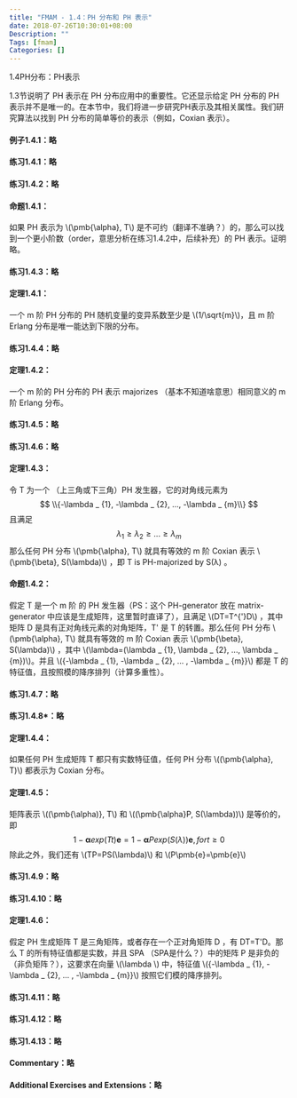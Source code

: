 ```yaml
---
title: "FMAM - 1.4：PH 分布和 PH 表示"
date: 2018-07-26T10:30:01+08:00
Description: ""
Tags: [fmam]
Categories: []
---
```


1.4PH分布：PH表示

1.3节说明了 PH 表示在 PH 分布应用中的重要性。它还显示给定 PH 分布的 PH 表示并不是唯一的。在本节中，我们将进一步研究PH表示及其相关属性。我们研究算法以找到 PH 分布的简单等价的表示（例如，Coxian 表示）。

#### 例子1.4.1：略

#### 练习1.4.1：略

#### 练习1.4.2：略

#### 命题1.4.1：

如果 PH 表示为 \\(\pmb{\alpha}, T\\) 是不可约（翻译不准确？）的，那么可以找到一个更小阶数（order，意思分析在练习1.4.2中，后续补充）的 PH 表示。证明略。

#### 练习1.4.3：略

#### 定理1.4.1：

一个 m 阶 PH 分布的 PH 随机变量的变异系数至少是 \\(1/\sqrt{m}\\)，且 m 阶 Erlang 分布是唯一能达到下限的分布。

#### 练习1.4.4：略

#### 定理1.4.2：

一个 m 阶的 PH 分布的 PH 表示 majorizes （基本不知道啥意思）相同意义的 m 阶 Erlang 分布。

#### 练习1.4.5：略

#### 练习1.4.6：略

#### 定理1.4.3：

令 T 为一个 （上三角或下三角）PH 发生器，它的对角线元素为
$$
\\{-\lambda _ {1}, -\lambda _ {2}, ..., -\lambda _ {m}\\}
$$
且满足
$$
\lambda _ {1} \geq \lambda _ {2} \geq ... \geq \lambda _ {m}
$$
那么任何 PH 分布 \\(\pmb{\alpha}, T\\) 就具有等效的 m 阶 Coxian 表示 \\(\pmb{\beta}, S(\lambda)\\) ，即 T is PH-majorized by S(λ) 。

#### 命题1.4.2：

假定 T 是一个 m 阶 的 PH 发生器（PS：这个 PH-generator 放在 matrix-generator 中应该是生成矩阵，这里暂时直译了），且满足 \\(DT=T^{'}D\\) ，其中矩阵 D 是具有正对角线元素的对角矩阵，T' 是 T 的转置。那么任何 PH 分布 \\(\pmb{\alpha}, T\\) 就具有等效的 m 阶 Coxian 表示 \\(\pmb{\beta}, S(\lambda)\\) ，其中 \\(\lambda=(\lambda _ {1}, \lambda _ {2}, ..., \lambda _ {m})\\)。并且 \\(\{-\lambda _ {1}, -\lambda _ {2}, ... , -\lambda _ {m}\}\\) 都是 T 的特征值，且按照模的降序排列（计算多重性）。

#### 练习1.4.7：略

#### 练习1.4.8*：略

#### 定理1.4.4：

如果任何 PH 生成矩阵 T 都只有实数特征值，任何 PH 分布 \\((\pmb{\alpha}, T)\\) 都表示为 Coxian 分布。

#### 定理1.4.5：

矩阵表示 \\((\pmb{\alpha)}, T\\) 和 \\((\pmb{\alpha}P, S(\lambda))\\) 是等价的，即
$$
1-\pmb{\alpha}exp(Tt)\pmb{e}=1-\pmb{\alpha}Pexp(S(\lambda))\pmb{e}, for t \geq 0
$$
除此之外，我们还有 \\(TP=PS(\lambda)\\) 和 \\(P\pmb{e}=\pmb{e}\\)

#### 练习1.4.9：略

#### 练习1.4.10：略

#### 定理1.4.6：

假定 PH 生成矩阵 T 是三角矩阵，或者存在一个正对角矩阵 D ，有 DT=T'D。那么 T 的所有特征值都是实数，并且 SPA （SPA是什么？）中的矩阵 P 是非负的（非负矩阵？），这要求在向量 \\(\lambda \\) 中，特征值 \\(\{-\lambda _ {1}, -\lambda _ {2}, ... , -\lambda _ {m}\}\\) 按照它们模的降序排列。

#### 练习1.4.11：略

#### 练习1.4.12：略

#### 练习1.4.13：略

#### Commentary：略

#### Additional Exercises and Extensions：略